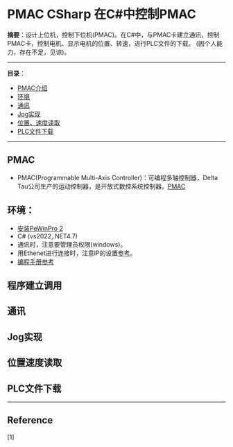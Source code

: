 # PMAC CSharp 在C#中控制PMAC  

**摘要**：设计上位机，控制下位机(PMAC)。在C#中，与PMAC卡建立通讯，控制PMAC卡，控制电机、显示电机的位置、转速，进行PLC文件的下载。
(因个人能力，存在不足，见谅)。

---
**目录**：
- [PMAC介绍](#pmac)  
- [环境](#环境)
- [通讯](#通讯)  
- [Jog实现](#jog实现)
- [位置、速度读取](#位置速度读取)  
- [PLC文件下载](#plc文件下载)

---

## PMAC
- PMAC(Programmable Multi-Axis Controller)：可编程多轴控制器，Delta Tau公司生产的运动控制器，是开放式数控系统控制器。[PMAC](https://baike.baidu.com/item/PMAC%E5%8F%AF%E7%BC%96%E7%A8%8B%E5%A4%9A%E8%BD%B4%E6%8E%A7%E5%88%B6%E5%99%A8%E7%AE%80%E4%BB%8B/15641480)  

## 环境：
- [安装PeWinPro 2](https://github.com/lin-tea/PMAC_LabView/tree/main/Sources)  
- C# (vs2022,.NET4.7)
- 通讯时，注意要管理员权限(windows)。 
- 用Ethenet进行连接时，注意IP的设置[参考](https://blog.csdn.net/qq_42807924/article/details/95048605)。
- [编程手册参考](https://github.com/lin-tea/PMAC_LabView/blob/main/Sources/PcommServer%20Library%20of%20PMAC%20Functions%20.pdf)  

## 程序建立调用

## 通讯

## Jog实现

## 位置速度读取

## PLC文件下载

---
## Reference
[1]  
